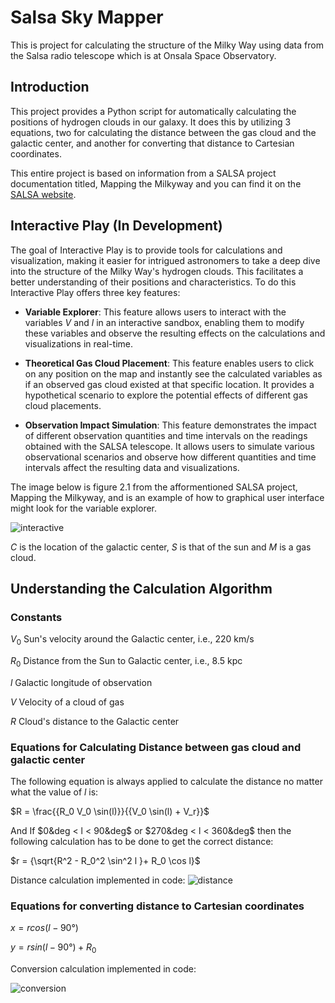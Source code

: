 # Salsa Sky Mapper

This is project for calculating the structure of the Milky Way using data from the Salsa radio telescope which is at Onsala Space Observatory.

## Introduction

This project provides a Python script for automatically calculating the positions of hydrogen clouds in our galaxy. 
It does this by utilizing 3 equations, two for calculating the distance between the gas cloud and the galactic center,
and another for converting that distance to Cartesian coordinates.

This entire project is based on information from a SALSA project documentation titled, Mapping the Milkyway and you
can find it on the [SALSA website](https://liv.oso.chalmers.se/salsa/support).

## Interactive Play (In Development)

The goal of Interactive Play is to provide tools for calculations and visualization, making it easier for intrigued astronomers to take a deep dive into the structure of the Milky Way's hydrogen clouds. This facilitates a better understanding of their positions and characteristics. To do this Interactive Play offers three key features:

 - **Variable Explorer**: This feature allows users to interact with the variables $V$ and $l$ in an interactive sandbox, enabling them to modify these variables and observe the resulting effects on the calculations and visualizations in real-time.

 - **Theoretical Gas Cloud Placement**: This feature enables users to click on any position on the map and instantly see the calculated variables as if an observed gas cloud existed at that specific location. It provides a hypothetical scenario to explore the potential effects of different gas cloud placements.

 - **Observation Impact Simulation**: This feature demonstrates the impact of different observation quantities and time intervals on the readings obtained with the SALSA telescope. It allows users to simulate various observational scenarios and observe how different quantities and time intervals affect the resulting data and visualizations.

The image below is figure 2.1 from the afformentioned SALSA project, Mapping the Milkyway, and is an example of how to
graphical user interface might look for the variable explorer.

![interactive](https://github.com/mrikea4real/salsa-sky-mapper/assets/79717170/90d8ae12-fe9f-4c9e-acac-e17c4b17d8ca)

$C$ is the location of the galactic center, $S$ is that of the sun and $M$ is a gas cloud. 

## Understanding the Calculation Algorithm

### Constants

$V_0$ Sun's velocity around the Galactic center, i.e., 220 km/s

$R_0$ Distance from the Sun to Galactic center, i.e., 8.5 kpc

$l$ Galactic longitude of observation

$V$ Velocity of a cloud of gas

$R$ Cloud's distance to the Galactic center

### Equations for Calculating Distance between gas cloud and galactic center

The following equation is always applied to calculate the distance no matter what the value of $l$ is:

$R = \frac{{R_0 V_0 \sin(l)}}{{V_0 \sin(l) + V_r}}$

And If $0&deg < l < 90&deg$ or $270&deg < l < 360&deg$ then the following calculation has to be done to get the correct distance:

$r = {\sqrt{R^2 - R_0^2 \sin^2 l }+ R_0 \cos l}$

Distance calculation implemented in code:
![distance](https://github.com/mrikea4real/salsa-sky-mapper/assets/79717170/1ea517a8-14a3-4ed5-989d-56ad93d04463)

### Equations for converting distance to Cartesian coordinates

${x} = {r cos(l - 90°)}$

${y} = {r sin(l - 90°) + R_0}$

Conversion calculation implemented in code:

![conversion](https://github.com/mrikea4real/salsa-sky-mapper/assets/79717170/63c48d4f-fd3d-4419-a782-747a418870fc)
